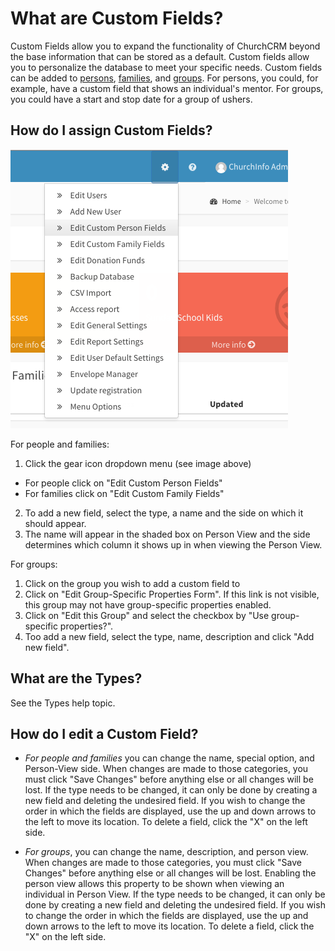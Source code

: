 # What are Custom Fields?

Custom Fields allow you to expand the functionality of ChurchCRM beyond the base information that can be stored as a default. Custom fields allow you to personalize the database to meet your specific needs. Custom fields can be added to [persons](person.md), [families](families.md), and [groups](Groups.md). For persons, you could, for example, have a custom field that shows an individual's mentor. For groups, you could have a start and stop date for a group of ushers.

## How do I assign Custom Fields?

![Gear menu](images/gear_menu.png)

For people and families:

1. Click the gear icon dropdown menu (see image above)
  - For people click on "Edit Custom Person Fields"
  - For families click on "Edit Custom Family Fields"
2. To add a new field, select the type, a name and the side on which it should appear.
3. The name will appear in the shaded box on Person View and the side determines which column it shows up in when viewing the Person View.

For groups:

1. Click on the group you wish to add a custom field to
2. Click on "Edit Group-Specific Properties Form".
If this link is not visible, this group may not have group-specific properties enabled.
3. Click on "Edit this Group" and select the checkbox by "Use group-specific properties?".
4. Too add a new field, select the type, name, description and click "Add new field".

## What are the Types?

See the Types help topic.

## How do I edit a Custom Field?

- *For people and families* you can change the name, special option, and Person-View side.  When changes are made to those categories, you must click "Save Changes" before anything else or all changes will be lost. If the type needs to be changed, it can only be done by creating a new field and deleting the undesired field. If you wish to change the order in which the fields are displayed, use the up and down arrows to the left to move its location.  To delete a field, click the "X" on the left side.

- *For groups*, you can change the name, description, and person view. When changes are made to those categories, you must click "Save Changes" before anything else or all changes will be lost. Enabling the person view allows this property to be shown when viewing an individual in Person View. If the type needs to be changed, it can only be done by creating a new field and deleting the undesired field. If you wish to change the order in which the fields are displayed, use the up and down arrows to the left to move its location. To delete a field, click the "X" on the left side.
